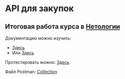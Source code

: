 
# API для закупок

## Итоговая работа курса в [Нетологии](https://netology.ru/ "Нетология — образовательная платформа №1") 

Документацию можно изучить:
* [Здесь](../orders/MyProjectAPI.yaml "yaml file drf-spectacular") 
* Или [Здесь](http://127.0.0.1:8000/api/schema/redoc/ "schema doc") 

Протестировать можно: [Здесь](http://127.0.0.1:8000/api/schema/swagger-ui/ "Schema swagger-ui/") 

Файл Postman: [Collection](../orders/Collection.postman_collection.json)
